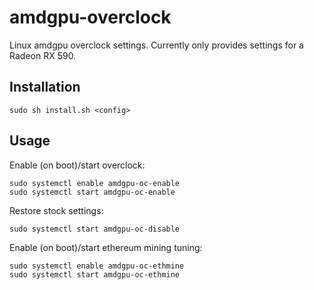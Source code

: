 # amdgpu-overclock
Linux amdgpu overclock settings. Currently only provides settings for a Radeon RX 590.

## Installation
```
sudo sh install.sh <config>
```

## Usage
Enable (on boot)/start overclock:
```
sudo systemctl enable amdgpu-oc-enable
sudo systemctl start amdgpu-oc-enable
```

Restore stock settings:
```
sudo systemctl start amdgpu-oc-disable
```

Enable (on boot)/start ethereum mining tuning:
```
sudo systemctl enable amdgpu-oc-ethmine
sudo systemctl start amdgpu-oc-ethmine
```
